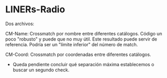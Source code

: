 # LINERs-Radio

Dos archivos:

CM-Name: Crossmatch por nombre entre diferentes catálogos. Código un poco "robusto" y puede que no muy útil. Este resultado puede servir de referencia. Podría ser un "límite inferior" del número de match.  

CM-Coord: Crossmatch por coordenadas entre diferentes catálogos.
  - Queda pendiente concluir qué separación máxima establecemos o buscar un segundo check. 
  
